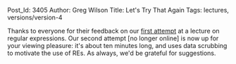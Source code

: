 Post_Id: 3405
Author: Greg Wilson
Title: Let's Try That Again
Tags: lectures, versions/version-4

<p>Thanks to everyone for their feedback on our <a href="{{root_path}}/blog/2010/06/is-live-coding-worth-it.html">first attempt</a> at a lecture on regular expressions.  Our second attempt [no longer online] is now up for your viewing pleasure: it's about ten minutes long, and uses data scrubbing to motivate the use of REs.  As always, we'd be grateful for suggestions.</p>
